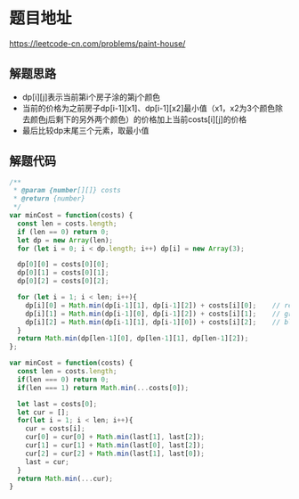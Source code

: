 # 题目地址

https://leetcode-cn.com/problems/paint-house/

## 解题思路

- dp[i][j]表示当前第i个房子涂的第j个颜色
- 当前的价格为之前房子dp[i-1][x1]、dp[i-1][x2]最小值（x1，x2为3个颜色除去颜色j后剩下的另外两个颜色）的价格加上当前costs[i][j]的价格
- 最后比较dp末尾三个元素，取最小值

## 解题代码

```js
/**
 * @param {number[][]} costs
 * @return {number}
 */
var minCost = function(costs) {
  const len = costs.length;
  if (len == 0) return 0;
  let dp = new Array(len);
  for (let i = 0; i < dp.length; i++) dp[i] = new Array(3);

  dp[0][0] = costs[0][0];
  dp[0][1] = costs[0][1];
  dp[0][2] = costs[0][2];

  for (let i = 1; i < len; i++){
    dp[i][0] = Math.min(dp[i-1][1], dp[i-1][2]) + costs[i][0];    // red
    dp[i][1] = Math.min(dp[i-1][0], dp[i-1][2]) + costs[i][1];    // green
    dp[i][2] = Math.min(dp[i-1][1], dp[i-1][0]) + costs[i][2];    // blue
  }
  return Math.min(dp[len-1][0], dp[len-1][1], dp[len-1][2]);
};

var minCost = function(costs) {
  const len = costs.length;
  if(len === 0) return 0;
  if(len === 1) return Math.min(...costs[0]);

  let last = costs[0];
  let cur = [];
  for(let i = 1; i < len; i++){
    cur = costs[i];
    cur[0] = cur[0] + Math.min(last[1], last[2]);
    cur[1] = cur[1] + Math.min(last[0], last[2]);
    cur[2] = cur[2] + Math.min(last[1], last[0]);
    last = cur;
  }
  return Math.min(...cur);
}
```
